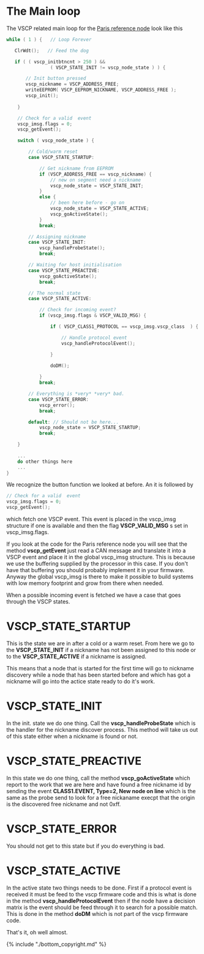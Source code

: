 # The Main loop

The VSCP related main loop for the [Paris reference node](http://www.grodansparadis.com/paris/manual/doku.php?id=start) look like this

```cpp
while ( 1 ) {   // Loop Forever

   ClrWdt();   // Feed the dog

   if ( ( vscp_initbtncnt > 250 ) &&
                ( VSCP_STATE_INIT != vscp_node_state ) ) {

       // Init button pressed
       vscp_nickname = VSCP_ADDRESS_FREE;
       writeEEPROM( VSCP_EEPROM_NICKNAME, VSCP_ADDRESS_FREE );
       vscp_init();
            
    }

    // Check for a valid  event
    vscp_imsg.flags = 0;
    vscp_getEvent();

    switch ( vscp_node_state ) {

        // Cold/warm reset
        case VSCP_STATE_STARTUP: 

            // Get nickname from EEPROM
            if (VSCP_ADDRESS_FREE == vscp_nickname) {
                // new on segment need a nickname
                vscp_node_state = VSCP_STATE_INIT;
            } 
            else {
                // been here before - go on
                vscp_node_state = VSCP_STATE_ACTIVE;
                vscp_goActiveState();
            }
            break;

        // Assigning nickname
        case VSCP_STATE_INIT: 
            vscp_handleProbeState();
            break;

        // Waiting for host initialisation
        case VSCP_STATE_PREACTIVE:  
            vscp_goActiveState();
            break;

        // The normal state
        case VSCP_STATE_ACTIVE:     

            // Check for incoming event?
            if (vscp_imsg.flags & VSCP_VALID_MSG) {

                if ( VSCP_CLASS1_PROTOCOL == vscp_imsg.vscp_class  ) {

                    // Handle protocol event
                    vscp_handleProtocolEvent();

                }

                doDM();
					
            }
            break;

        // Everything is *very* *very* bad.
        case VSCP_STATE_ERROR: 
            vscp_error();
            break;

        default: // Should not be here...
            vscp_node_state = VSCP_STATE_STARTUP;
            break;

    }
    
    ...
    do other things here
    ...
}
```

We recognize the button function we looked at before. An it is followed by

```cpp
// Check for a valid  event
vscp_imsg.flags = 0;
vscp_getEvent();
```

which fetch one VSCP event. This event is placed in the vscp_imsg structure if one is available and then the flag **VSCP_VALID_MSG** s set in vscp_imsg.flags.

If you look at the code for the Paris reference node you will see that the method **vscp_getEvent** just read a CAN message and translate it into a VSCP event and place it in the global vscp_imsg structure. This is because we use the buffering supplied by the processor in this case. If you don't have that buffering you should probably implement it in your firmware. Anyway the global vscp_imsg is there to make it possible to build systems with low memory footprint and grow from there when needed.

When a possible incoming event is fetched we have a case that goes through the VSCP states. 

#  VSCP_STATE_STARTUP

This is the state we are in after a cold or a warm reset. From here we go to the **VSCP_STATE_INIT** if a nickname has not been assigned to this node or to the **VSCP_STATE_ACTIVE** if a nickname is assigned. 

This means that a node that is started for the first time will go to nickname discovery while a node that has been started before and which has got a nickname will go into the actice state ready to do it's work.

# VSCP_STATE_INIT

In the init. state we do one thing. Call the **vscp_handleProbeState** which is the handler for the nickname discover process. This method will take us out of this state either when a nickname is found or not.

# VSCP_STATE_PREACTIVE

In this state we do one thing, call the method **vscp_goActiveState** which report to the work that we are here and have found a free nickname id by sending the event **CLASS1.EVENT, Type=2, New node on line** which is the same as the probe send to look for a free nickaname execpt that the origin is the discovered free nickname and not 0xff.

# VSCP_STATE_ERROR

You should not get to this state but if you do everything is bad. 

# VSCP_STATE_ACTIVE

In the active state two things needs to be done. First if a protocol event is received it must be feed to the vscp firmware code and this is what is done in the method **vscp_handleProtocolEvent** then if the node have a decision matrix is the event should be feed through it to search for a possible match. This is done in the method **doDM** which is not part of the vscp firmware code. 

That's it, oh well almost. 

{% include "./bottom_copyright.md" %}
